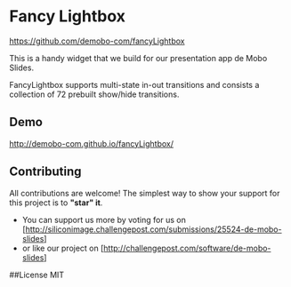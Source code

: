 Fancy Lightbox
=============
https://github.com/demobo-com/fancyLightbox

This is a handy widget that we build for our presentation app de Mobo Slides.

FancyLightbox supports multi-state in-out transitions and consists a collection of 72 prebuilt show/hide transitions.

## Demo
http://demobo-com.github.io/fancyLightbox/

## Contributing
All contributions are welcome! The simplest way to show your support for this project is to **"star" it**.

* You can support us more by voting for us on [http://siliconimage.challengepost.com/submissions/25524-de-mobo-slides]
* or like our project on [http://challengepost.com/software/de-mobo-slides]

##License
MIT
